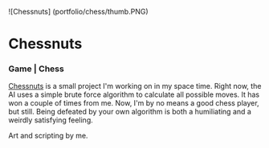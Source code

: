 <!-- images to process -->
![Chessnuts] (portfolio/chess/thumb.PNG)

<!-- title -->
# Chessnuts

<!-- subtitle -->
### Game | Chess

[Chessnuts][1] is a small project I'm working on in my space time. Right now, the
AI uses a simple brute force algorithm to calculate all possible moves. It has
won a couple of times from me. Now, I'm by no means a good chess player, but
still. Being defeated by your own algorithm is both a humiliating and
a weirdly satisfying feeling.

Art and scripting by me.

[1]: (https://github.com/josfeenstra/chessnuts)
